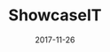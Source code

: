 ---
layout: site
title: "ShowcaseIT"
date: 2017-11-26
categories: [community]
version: 4.1.3
major: 4
minor: 1
patch: 3
slug: showcaseit
link: https://showcase-it.firebaseapp.com/
permalink: /sites/:slug
---